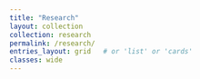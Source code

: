 ```yaml
---
title: "Research"
layout: collection
collection: research
permalink: /research/
entries_layout: grid   # or 'list' or 'cards'
classes: wide
---
```

